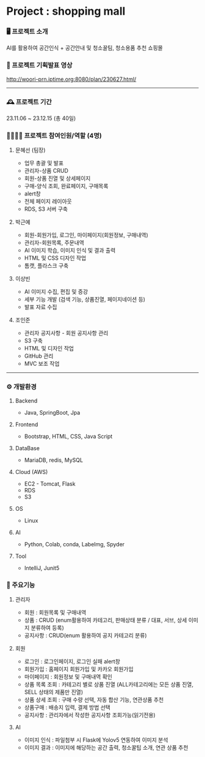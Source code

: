 # Project : shopping mall

### 🖥️ 프로젝트 소개
AI를 활용하여 공간인식 + 공간안내 및 청소꿀팀, 청소용품 추천 쇼핑몰


### 🎥 프로젝트 기획발표 영상
<http://woori-prn.iptime.org:8080/plan/230627.html/>

---

### 🕰 프로젝트 기간
23.11.06 ~ 23.12.15 (총 40일)


### 👨‍👨‍👧‍👧 프로젝트 참여인원/역할 (4명)
1. 문혜선 (팀장)
   * 업무 총괄 및 발표
   * 관리자-상품 CRUD
   * 회원-상품 진열 및 상세페이지
   * 구매-양식 조회, 완료페이지, 구매목록
   * alert창
   * 전체 페이지 레이아웃
   * RDS, S3 서버 구축
  
2. 박근예
   * 회원-회원가입, 로그인, 마이페이지(회원정보, 구매내역)
   * 관리자-회원목록, 주문내역
   * AI 이미지 학습, 이미지 인식 및 결과 출력
   * HTML 및 CSS 디자인 작업
   * 톰캣, 플라스크 구축
  
4. 이상빈
    * AI 이미지 수집, 편집 및 증강
    * 세부 기능 개발 (검색 기능, 상품진열, 페이지네이션 등)
    * 발표 자료 수집
  
5. 조인준
    * 관리자 공지사항 - 회원 공지사항 관리
    * S3 구축
    * HTML 및 디자인 작업
    * GitHub 관리
    * MVC 보조 작업
---

### ⚙ 개발환경
1. Backend
   * Java, SpringBoot, Jpa
   
2. Frontend
     * Bootstrap, HTML, CSS, Java Script

3. DataBase
     * MariaDB, redis, MySQL
   
4. Cloud (AWS)
     * EC2 - Tomcat, Flask
     * RDS
     * S3
       
5. OS
   * Linux

6. AI
    * Python, Colab, conda, LabeImg, Spyder
  
7. Tool
    * IntelliJ, Junit5
   
   


### 📌 주요기능
1. 관리자
     * 회원 : 회원목록 및 구매내역
     * 상품 : CRUD (enum활용하여 카테고리, 판매상태 분류 / 대표, 서브, 상세 이미지 분류하여 등록)
     * 공지사항 : CRUD(enum 활용하여 공지 카테고리 분류)
   
2. 회원
     * 로그인 : 로그인페이지, 로그인 실패 alert창
     * 회원가입 : 홈페이지 회원가입 및 카카오 회원가입
     * 마이페이지 : 회원정보 및 구매내역 확인
     * 상품 목록 조회 : 카테고리 별로 상품 진열 (ALL카테고리에는 모든 상품 진열, SELL 상태의 제품만 진열)
     * 상품 상세 조회 : 구매 수량 선택, 자동 합산 기능, 연관상품 추천
     * 상품구매 : 배송지 입력, 결제 방법 선택
     * 공지사항 : 관리자에서 작성한 공지사항 조회가능(읽기전용)

3. AI
     * 이미지 인식 : 파일첨부 시 Flask에 Yolov5 연동하여 이미지 분석
     * 이미지 결과 : 이미지에 해당하는 공간 출력, 청소꿀팁 소개, 연관 상품 추천

